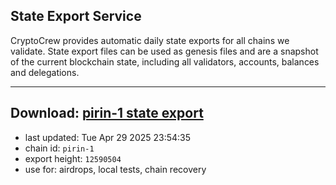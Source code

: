 ## State Export Service
CryptoCrew provides automatic daily state exports for all chains we validate. State export files can be used as genesis files and are a snapshot of the current blockchain state, including all validators, accounts, balances and delegations.

---
**Download: [pirin-1 state export](https://dl-eu2.ccvalidators.com/SERVICE/nolus/pirin-1_export_12590504.json)**
---

- last updated: Tue Apr 29 2025 23:54:35
- chain id: `pirin-1`
- export height: `12590504`
- use for: airdrops, local tests, chain recovery
